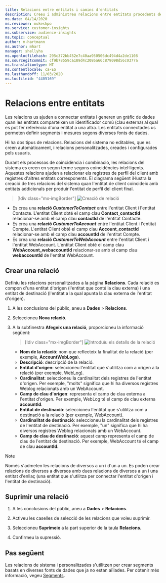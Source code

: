 ```yaml
---
title: Relacions entre entitats i camins d'entitats
description: Creeu i administreu relacions entre entitats procedents de diverses fonts de dades.
ms.date: 04/14/2020
ms.reviewer: mukeshpo
ms.service: customer-insights
ms.subservice: audience-insights
ms.topic: conceptual
author: m-hartmann
ms.author: mhart
manager: shellyha
ms.openlocfilehash: 295c372bb452e7c40aa950506dc494d4a2de1108
ms.sourcegitcommit: cf9b78559ca189d4c2086a66c879098d56c0377a
ms.translationtype: HT
ms.contentlocale: ca-ES
ms.lasthandoff: 11/03/2020
ms.locfileid: "4405169"
---
```

# <a name="relationships-between-entities"></a>Relacions entre entitats

Les relacions us ajuden a connectar entitats i generen un gràfic de dades quan les entitats comparteixen un identificador comú (clau externa) al qual es pot fer referència d'una entitat a una altra. Les entitats connectades us permeten definir segments i mesures segons diverses fonts de dades.

Hi ha dos tipus de relacions. Relacions del sistema no editables, que es creen automàticament, i relacions personalitzades, creades i configurades pels usuaris.

Durant els processos de coincidència i combinació, les relacions del sistema es creen en segon terme segons coincidències intel·ligents. Aquestes relacions ajuden a relacionar els registres de perfil del client amb registres d'altres entitats corresponents. El diagrama següent il·lustra la creació de tres relacions del sistema quan l'entitat de client coincideix amb entitats addicionals per produir l'entitat de perfil del client final.

> [!div class="mx-imgBorder"]
> ![Creació de relació](media/relationships-entities-merge.png "Creació de relació")

- Es crea una **relació *CustomerToContact*** entre l'entitat Client i l'entitat Contacte. L'entitat Client obté el camp clau **Contact_contactId** relacionar-se amb el camp clau **contactId** de l'entitat Contacte.
- Es crea una **relació _CustomerToAccount_** entre l'entitat Client i l'entitat Compte. L'entitat Client obté el camp clau **Account_contactId** relacionar-se amb el camp clau **accountId** de l'entitat Compte.
- Es crea una **relació _CustomerToWebAccount_** entre l'entitat Client i l'entitat WebAccount. L'entitat Client obté el camp clau **WebAccount_webaccountId** relacionar-se amb el camp clau **webaccountId** de l'entitat WebAccount.

## <a name="create-a-relationship"></a>Crear una relació

Definiu les relacions personalitzades a la pàgina **Relacions**. Cada relació es compon d'una entitat d'origen (l'entitat que conté la clau externa) i una entitat de destinació (l'entitat a la qual apunta la clau externa de l'entitat d'origen).

1. A les conclusions del públic, aneu a **Dades** > **Relacions**.

2. Seleccioneu **Nova relació**.

3. A la subfinestra **Afegeix una relació**, proporcioneu la informació següent:

   > [!div class="mx-imgBorder"]
   > ![Introduïu els detalls de la relació](media/relationships-add.png "Introduïu els detalls de la relació")

   - **Nom de la relació**: nom que reflecteix la finalitat de la relació (per exemple, **AccountWebLogs**).
   - **Descripció**: descripció de la relació.
   - **Entitat d'origen**: seleccioneu l'entitat que s'utilitza com a origen a la relació (per exemple, WebLog).
   - **Cardinalitat**: seleccioneu la cardinalitat dels registres de l'entitat d'origen. Per exemple, "molts" significa que hi ha diversos registres Weblog relacionats amb un WebAccount.
   - **Camp de clau d'origen**: representa el camp de clau externa a l'entitat d'origen. Per exemple, WebLog té el camp de clau externa **accountId**.
   - **Entitat de destinació**: seleccioneu l'entitat que s'utilitza com a destinació a la relació (per exemple, WebAccount).
   - **Cardinalitat de destinació**: seleccioneu la cardinalitat dels registres de l'entitat de destinació. Per exemple, "un" significa que hi ha diversos registres Weblog relacionats amb un WebAccount.
   - **Camp de clau de destinació**: aquest camp representa el camp de clau de l'entitat de destinació. Per exemple, WebAccount té el camp de clau **accountId**.

> [!NOTE]
> Només s'admeten les relacions de diversos a un i d'un a un. Es poden crear relacions de diversos a diversos amb dues relacions de diversos a un i una entitat d'enllaç (una entitat que s'utilitza per connectar l'entitat d'origen i l'entitat de destinació).

## <a name="delete-a-relationship"></a>Suprimir una relació

1. A les conclusions del públic, aneu a **Dades** > **Relacions**.

2. Activeu les caselles de selecció de les relacions que voleu suprimir.

3. Seleccioneu **Suprimeix** a la part superior de la taula **Relacions**.

4. Confirmeu la supressió.

## <a name="next-step"></a>Pas següent

Les relacions de sistema i personalitzades s'utilitzen per crear segments basats en diverses fonts de dades que ja no estan aïllades. Per obtenir més informació, vegeu [Segments](segments.md).
